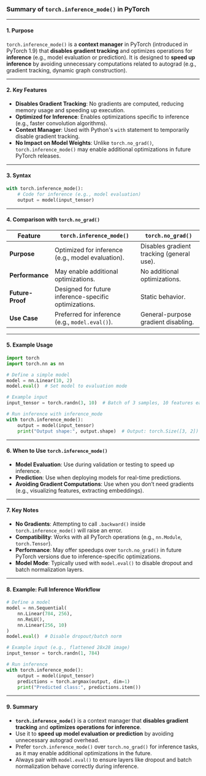 ### **Summary of `torch.inference_mode()` in PyTorch**

---

#### **1. Purpose**
`torch.inference_mode()` is a **context manager** in PyTorch (introduced in PyTorch 1.9) that **disables gradient tracking** and optimizes operations for **inference** (e.g., model evaluation or prediction). It is designed to **speed up inference** by avoiding unnecessary computations related to autograd (e.g., gradient tracking, dynamic graph construction).

---

#### **2. Key Features**
- **Disables Gradient Tracking**: No gradients are computed, reducing memory usage and speeding up execution.
- **Optimized for Inference**: Enables optimizations specific to inference (e.g., faster convolution algorithms).
- **Context Manager**: Used with Python's `with` statement to temporarily disable gradient tracking.
- **No Impact on Model Weights**: Unlike `torch.no_grad()`, `torch.inference_mode()` may enable additional optimizations in future PyTorch releases.

---

#### **3. Syntax**
```python
with torch.inference_mode():
    # Code for inference (e.g., model evaluation)
    output = model(input_tensor)
```

---

#### **4. Comparison with `torch.no_grad()`**
| Feature                     | `torch.inference_mode()`                          | `torch.no_grad()`                          |
|-----------------------------|--------------------------------------------------|--------------------------------------------|
| **Purpose**                 | Optimized for inference (e.g., model evaluation). | Disables gradient tracking (general use). |
| **Performance**             | May enable additional optimizations.            | No additional optimizations.              |
| **Future-Proof**            | Designed for future inference-specific optimizations. | Static behavior.                          |
| **Use Case**                | Preferred for inference (e.g., `model.eval()`).  | General-purpose gradient disabling.       |

---

#### **5. Example Usage**
```python
import torch
import torch.nn as nn

# Define a simple model
model = nn.Linear(10, 2)
model.eval()  # Set model to evaluation mode

# Example input
input_tensor = torch.randn(3, 10)  # Batch of 3 samples, 10 features each

# Run inference with inference_mode
with torch.inference_mode():
    output = model(input_tensor)
    print("Output shape:", output.shape)  # Output: torch.Size([3, 2])
```

---

#### **6. When to Use `torch.inference_mode()`**
- **Model Evaluation**: Use during validation or testing to speed up inference.
- **Prediction**: Use when deploying models for real-time predictions.
- **Avoiding Gradient Computations**: Use when you don’t need gradients (e.g., visualizing features, extracting embeddings).

---

#### **7. Key Notes**
- **No Gradients**: Attempting to call `.backward()` inside `torch.inference_mode()` will raise an error.
- **Compatibility**: Works with all PyTorch operations (e.g., `nn.Module`, `torch.Tensor`).
- **Performance**: May offer speedups over `torch.no_grad()` in future PyTorch versions due to inference-specific optimizations.
- **Model Mode**: Typically used with `model.eval()` to disable dropout and batch normalization layers.

---

#### **8. Example: Full Inference Workflow**
```python
# Define a model
model = nn.Sequential(
    nn.Linear(784, 256),
    nn.ReLU(),
    nn.Linear(256, 10)
)
model.eval()  # Disable dropout/batch norm

# Example input (e.g., flattened 28x28 image)
input_tensor = torch.randn(1, 784)

# Run inference
with torch.inference_mode():
    output = model(input_tensor)
    predictions = torch.argmax(output, dim=1)
    print("Predicted class:", predictions.item())
```

---

#### **9. Summary**
- **`torch.inference_mode()`** is a context manager that **disables gradient tracking** and **optimizes operations for inference**.
- Use it to **speed up model evaluation or prediction** by avoiding unnecessary autograd overhead.
- Prefer `torch.inference_mode()` over `torch.no_grad()` for inference tasks, as it may enable additional optimizations in the future.
- Always pair with `model.eval()` to ensure layers like dropout and batch normalization behave correctly during inference.